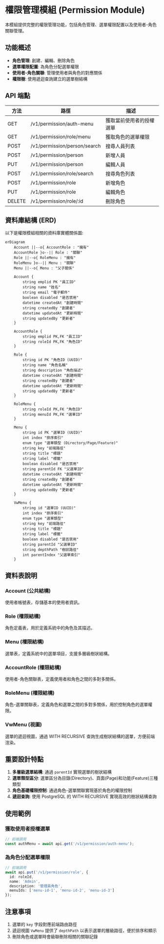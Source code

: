 # 權限管理模組 (Permission Module)

本模組提供完整的權限管理功能，包括角色管理、選單權限配置以及使用者-角色關聯管理。

## 功能概述

- **角色管理**: 創建、編輯、刪除角色
- **選單權限配置**: 為角色分配選單權限
- **使用者-角色關聯**: 管理使用者與角色的對應關係
- **權限樹**: 使用遞迴查詢建立的選單樹結構

## API 端點

| 方法   | 路徑                    | 描述                       |
|------|------------------------|--------------------------|
| GET  | /v1/permission/auth-menu | 獲取當前使用者的授權選單       |
| GET  | /v1/permission/role/menu | 獲取角色的選單權限            |
| POST | /v1/permission/person/search | 搜尋人員列表               |
| POST | /v1/permission/person    | 新增人員                    |
| PUT  | /v1/permission/person    | 編輯人員                    |
| POST | /v1/permission/role/search | 搜尋角色列表               |
| POST | /v1/permission/role      | 新增角色                    |
| PUT  | /v1/permission/role      | 編輯角色                    |
| DELETE | /v1/permission/role/:id | 刪除角色                    |

## 資料庫結構 (ERD)

以下是權限模組相關的資料庫實體關係圖:

```mermaid
erDiagram
    Account ||--o{ AccountRole : "擁有"
    AccountRole }o--|| Role : "關聯"
    Role ||--o{ RoleMenu : "擁有"
    RoleMenu }o--|| Menu : "關聯"
    Menu ||--o{ Menu : "父子關係"

    Account {
        string emplid PK "員工ID"
        string name "姓名"
        string email "電子郵件"
        boolean disabled "是否禁用"
        datetime createdAt "創建時間"
        string createdBy "創建者"
        datetime updatedAt "更新時間"
        string updatedBy "更新者"
    }

    AccountRole {
        string emplid PK,FK "員工ID"
        string roleId PK,FK "角色ID"
    }

    Role {
        string id PK "角色ID (UUID)"
        string name "角色名稱"
        string description "角色描述"
        datetime createdAt "創建時間"
        string createdBy "創建者"
        datetime updatedAt "更新時間"
        string updatedBy "更新者"
    }

    RoleMenu {
        string roleId PK,FK "角色ID"
        string menuId PK,FK "選單ID"
    }

    Menu {
        string id PK "選單ID (UUID)"
        int index "排序索引"
        enum type "選單類型 (Directory/Page/Feature)"
        string key "前端路徑"
        string title "標題"
        string label "標籤"
        boolean disabled "是否禁用"
        string parentId FK "父選單ID"
        datetime createdAt "創建時間"
        string createdBy "創建者"
        datetime updatedAt "更新時間"
        string updatedBy "更新者"
    }

    VwMenu {
        string id "選單ID (UUID)"
        int index "排序索引"
        enum type "選單類型"
        string key "前端路徑"
        string title "標題"
        string label "標籤"
        boolean disabled "是否禁用"
        string parentId "父選單ID"
        string depthPath "樹狀路徑"
        int parentIndex "父選單索引"
    }
```

## 資料表說明

### Account (公共結構)

使用者帳號表，存儲基本的使用者資訊。

### Role (權限結構)

角色定義表，用於定義系統中的角色及其描述。

### Menu (權限結構)

選單表，定義系統中的選單項目，支援多層級樹狀結構。

### AccountRole (權限結構)

使用者-角色關聯表，定義使用者和角色之間的多對多關係。

### RoleMenu (權限結構)

角色-選單關聯表，定義角色和選單之間的多對多關係，用於控制角色的選單權限。

### VwMenu (視圖)

選單的遞迴視圖，通過 WITH RECURSIVE 查詢生成樹狀結構的選單，方便前端渲染。

## 重要設計特點

1. **多層級選單結構**: 通過 `parentId` 實現選單的樹狀結構
2. **選單類型區分**: 選單區分為目錄(Directory)、頁面(Page)和功能(Feature)三種類型
3. **角色基礎權限控制**: 通過角色-選單關聯實現基於角色的權限控制
4. **遞迴查詢**: 使用 PostgreSQL 的 WITH RECURSIVE 實現高效的樹狀結構查詢

## 使用範例

### 獲取使用者授權選單

```typescript
// 前端調用
const authMenu = await api.get('/v1/permission/auth-menu');
```

### 為角色分配選單權限

```typescript
// 前端調用
await api.put('/v1/permission/role', {
  id: roleId,
  name: 'Admin',
  description: '管理員角色',
  menuIds: ['menu-id-1', 'menu-id-2', 'menu-id-3']
});
```

## 注意事項

1. 選單的 `key` 字段對應前端路由路徑
2. 遞迴視圖 `VwMenu` 提供了 `depthPath` 以表示選單的層級路徑，便於排序和顯示
3. 刪除角色或選單時會級聯刪除相關的關聯記錄
